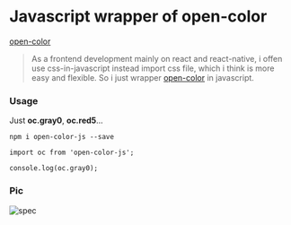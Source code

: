 # Javascript wrapper of open-color

[open-color](https://github.com/yeun/open-color)

>As a frontend development mainly on react and react-native, i offen use css-in-javascript instead import css file,
which i think is more easy and flexible. So i just wrapper [open-color](https://github.com/yeun/open-color) in javascript.

### Usage

Just **oc.gray0**, **oc.red5**...

   ```shell
   npm i open-color-js --save

   import oc from 'open-color-js';

   console.log(oc.gray0);
   ```

### Pic
![spec](https://camo.githubusercontent.com/5dbb5d5a36dfe84cf4776b358993e3984cd38974/68747470733a2f2f7965756e2e6769746875622e696f2f6f70656e2d636f6c6f722f61737365742f696d616765732f6f70656e2d636f6c6f722e737667)
